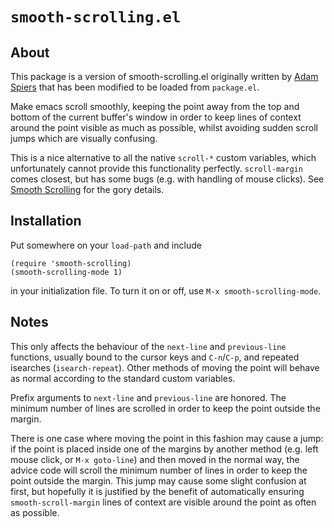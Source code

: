 # `smooth-scrolling.el`

## About

This package is a version of smooth-scrolling.el originally written by
[Adam Spiers](http://adamspiers.org/) that has been modified to be
loaded from `package.el`.

Make emacs scroll smoothly, keeping the point away from the top and
bottom of the current buffer's window in order to keep lines of
context around the point visible as much as possible, whilst
avoiding sudden scroll jumps which are visually confusing.

This is a nice alternative to all the native `scroll-*` custom
variables, which unfortunately cannot provide this functionality
perfectly.  `scroll-margin` comes closest, but has some bugs
(e.g. with handling of mouse clicks).  See
[Smooth Scrolling](http://www.emacswiki.org/cgi-bin/wiki/SmoothScrolling)
for the gory details.

## Installation

Put somewhere on your `load-path` and include

    (require 'smooth-scrolling)
    (smooth-scrolling-mode 1)
in your initialization file.  To turn it on or off, use
`M-x smooth-scrolling-mode`.

## Notes

This only affects the behaviour of the `next-line` and
`previous-line` functions, usually bound to the cursor keys and
`C-n`/`C-p`, and repeated isearches (`isearch-repeat`).  Other methods
of moving the point will behave as normal according to the standard
custom variables.

Prefix arguments to `next-line` and `previous-line` are
honored. The minimum number of lines are scrolled in order to keep the
point outside the margin.

There is one case where moving the point in this fashion may cause
a jump: if the point is placed inside one of the margins by another
method (e.g. left mouse click, or `M-x goto-line`) and then moved in
the normal way, the advice code will scroll the minimum number of
lines in order to keep the point outside the margin.  This jump may
cause some slight confusion at first, but hopefully it is justified
by the benefit of automatically ensuring `smooth-scroll-margin`
lines of context are visible around the point as often as possible.
